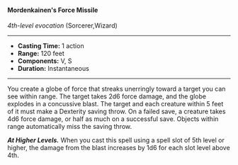 #### Mordenkainen's Force Missile
*4th-level evocation* (Sorcerer,Wizard)
___
- **Casting Time:** 1 action
- **Range:** 120 feet
- **Components:** V, S
- **Duration:** Instantaneous
---
You create a globe of force that streaks unerringly
toward a target you can see within range. The target
takes 2d6 force damage, and the globe explodes in a
concussive blast. The target and each creature
within 5 feet of it must make a Dexterity saving
throw. On a failed save, a creature takes 4d6 force
damage, or half as much on a successful save.
Objects within range automatically miss the saving
throw.

***At Higher Levels.*** When you cast this spell using
a spell slot of 5th level or higher, the damage from
the blast increases by 1d6 for each slot level above
4th.
